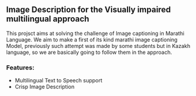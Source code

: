 ## Image Description for the Visually impaired multilingual approach

 This projsct aims at solving the challenge of Image captioning in Marathi Language. We aim to make a first of its kind marathi image captioning Model, previously such attempt was made by some students but in Kazakh language, so we are basically going to follow them in the approach. 

### Features:
- Multilingual Text to Speech support
- Crisp Image Description
